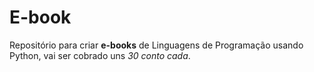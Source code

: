# E-book
Repositório para criar **e-books** de Linguagens de Programação usando Python, vai ser cobrado uns *30 conto cada*.
